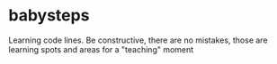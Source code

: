 # babysteps
Learning code lines. Be constructive, there are no mistakes, those are learning spots and areas for a "teaching" moment
